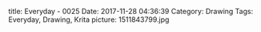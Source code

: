 title: Everyday - 0025
Date: 2017-11-28 04:36:39
Category: Drawing
Tags: Everyday, Drawing, Krita
picture: 1511843799.jpg
